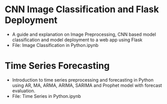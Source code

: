 # CNN Image Classification and Flask Deployment
- A guide and explanation on Image Preprocessing, CNN based model classification and model deployment to a web app using Flask
- File: Image Classification in Python.ipynb

# Time Series Forecasting
- Introduction to time series preprocessing and forecasting in Python using AR, MA, ARMA, ARIMA, SARIMA and Prophet model with forecast evaluation.
- File: Time Series in Python.ipynb
